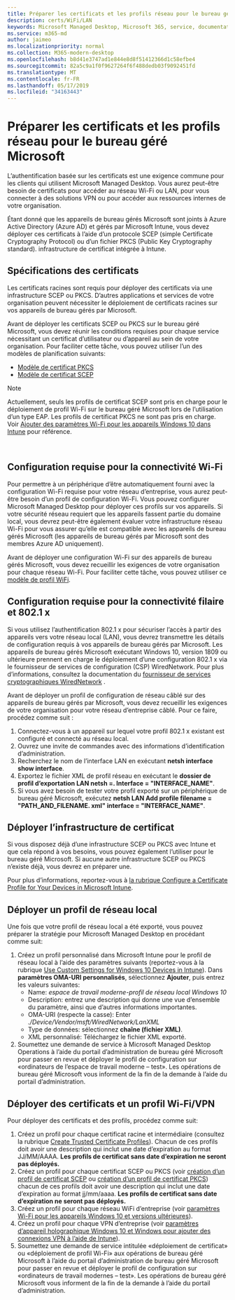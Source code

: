 ```yaml
---
title: Préparer les certificats et les profils réseau pour le bureau géré Microsoft
description: certs/WiFi/LAN
keywords: Microsoft Managed Desktop, Microsoft 365, service, documentation
ms.service: m365-md
author: jaimeo
ms.localizationpriority: normal
ms.collection: M365-modern-desktop
ms.openlocfilehash: b8d41e3747ad1e844e8d8f51412366d1c58efbe4
ms.sourcegitcommit: 82a5c9a1f0f9627264f6f488dedb03f9092451fd
ms.translationtype: MT
ms.contentlocale: fr-FR
ms.lasthandoff: 05/17/2019
ms.locfileid: "34163443"
---
```

# <a name="prepare-certificates-and-network-profiles-for-microsoft-managed-desktop"></a>Préparer les certificats et les profils réseau pour le bureau géré Microsoft  
 
L’authentification basée sur les certificats est une exigence commune pour les clients qui utilisent Microsoft Managed Desktop. Vous aurez peut-être besoin de certificats pour accéder au réseau Wi-Fi ou LAN, pour vous connecter à des solutions VPN ou pour accéder aux ressources internes de votre organisation.   
 
Étant donné que les appareils de bureau gérés Microsoft sont joints à Azure Active Directory (Azure AD) et gérés par Microsoft Intune, vous devez déployer ces certificats à l’aide d’un protocole SCEP (simple Certificate Cryptography Protocol) ou d’un fichier PKCS (Public Key Cryptography standard). infrastructure de certificat intégrée à Intune.    
 
## <a name="certificate-requirements"></a>Spécifications des certificats 
 
Les certificats racines sont requis pour déployer des certificats via une infrastructure SCEP ou PKCS. D’autres applications et services de votre organisation peuvent nécessiter le déploiement de certificats racines sur vos appareils de bureau gérés par Microsoft.    
 
Avant de déployer les certificats SCEP ou PKCS sur le bureau géré Microsoft, vous devez réunir les conditions requises pour chaque service nécessitant un certificat d’utilisateur ou d’appareil au sein de votre organisation. Pour faciliter cette tâche, vous pouvez utiliser l’un des modèles de planification suivants:  
 
- [Modèle de certificat PKCS](https://github.com/MicrosoftDocs/microsoft-365-docs/raw/public/microsoft-365/managed-desktop/get-ready/downloads/PKCS-certificate-template.xlsx) 
- [Modèle de certificat SCEP](https://github.com/MicrosoftDocs/microsoft-365-docs/raw/public/microsoft-365/managed-desktop/get-ready/downloads/SCEP-certificate-template.xlsx)

>[!NOTE]
>Actuellement, seuls les profils de certificat SCEP sont pris en charge pour le déploiement de profil Wi-Fi sur le bureau géré Microsoft lors de l’utilisation d’un type EAP. Les profils de certificat PKCS ne sont pas pris en charge. Voir [Ajouter des paramètres Wi-Fi pour les appareils Windows 10 dans Intune](https://docs.microsoft.com/intune/wi-fi-settings-windows) pour référence.

  
## <a name="wi-fi-connectivity-requirements"></a>Configuration requise pour la connectivité Wi-Fi

Pour permettre à un périphérique d’être automatiquement fourni avec la configuration Wi-Fi requise pour votre réseau d’entreprise, vous aurez peut-être besoin d’un profil de configuration Wi-Fi. Vous pouvez configurer Microsoft Managed Desktop pour déployer ces profils sur vos appareils. Si votre sécurité réseau requiert que les appareils fassent partie du domaine local, vous devrez peut-être également évaluer votre infrastructure réseau Wi-Fi pour vous assurer qu’elle est compatible avec les appareils de bureau gérés Microsoft (les appareils de bureau gérés par Microsoft sont des membres Azure AD uniquement). 
 
Avant de déployer une configuration Wi-Fi sur des appareils de bureau gérés Microsoft, vous devez recueillir les exigences de votre organisation pour chaque réseau Wi-Fi. Pour faciliter cette tâche, vous pouvez utiliser ce [modèle de profil WiFi](https://github.com/MicrosoftDocs/microsoft-365-docs/raw/public/microsoft-365/managed-desktop/get-ready/downloads/WiFi-profile-template.xlsx).
 
 
## <a name="wired-connectivity-requirements-and-8021x-authentication"></a>Configuration requise pour la connectivité filaire et 802.1 x 
 
Si vous utilisez l’authentification 802.1 x pour sécuriser l’accès à partir des appareils vers votre réseau local (LAN), vous devrez transmettre les détails de configuration requis à vos appareils de bureau gérés par Microsoft. Les appareils de bureau gérés Microsoft exécutant Windows 10, version 1809 ou ultérieure prennent en charge le déploiement d’une configuration 802.1 x via le fournisseur de services de configuration (CSP) WiredNetwork. Pour plus d’informations, consultez la documentation du [fournisseur de services cryptographiques WiredNetwork](https://docs.microsoft.com/windows/client-management/mdm/wirednetwork-csp) . 
 
Avant de déployer un profil de configuration de réseau câblé sur des appareils de bureau gérés par Microsoft, vous devez recueillir les exigences de votre organisation pour votre réseau d’entreprise câblé. Pour ce faire, procédez comme suit : 
 
 
1. Connectez-vous à un appareil sur lequel votre profil 802.1 x existant est configuré et connecté au réseau local.  
2. Ouvrez une invite de commandes avec des informations d’identification d’administration. 
3. Recherchez le nom de l’interface LAN en exécutant **netsh interface show interface**. 
4. Exportez le fichier XML de profil réseau en exécutant le **dossier de profil d’exportation LAN netsh =.  Interface = "INTERFACE_NAME"**. 
5. Si vous avez besoin de tester votre profil exporté sur un périphérique de bureau géré Microsoft, exécutez **netsh LAN Add profile filename = "PATH_AND_FILENAME. xml" interface = "INTERFACE_NAME"**. 
 
 
## <a name="deploy-certificate-infrastructure"></a>Déployer l’infrastructure de certificat  
 
Si vous disposez déjà d’une infrastructure SCEP ou PKCS avec Intune et que cela répond à vos besoins, vous pouvez également l’utiliser pour le bureau géré Microsoft. Si aucune autre infrastructure SCEP ou PKCS n’existe déjà, vous devrez en préparer une.  
 
Pour plus d’informations, reportez-vous à [la rubrique Configure a Certificate Profile for Your Devices in Microsoft Intune](https://docs.microsoft.com/intune/certificates-configure). 
 
 
 
## <a name="deploy-a-lan-profile"></a>Déployer un profil de réseau local 
 
Une fois que votre profil de réseau local a été exporté, vous pouvez préparer la stratégie pour Microsoft Managed Desktop en procédant comme suit:   
 
1. Créez un profil personnalisé dans Microsoft Intune pour le profil de réseau local à l’aide des paramètres suivants (reportez-vous à la rubrique [Use Custom Settings for Windows 10 Devices in Intune](https://docs.microsoft.com/intune/custom-settings-windows-10)). Dans **paramètres OMA-URI personnalisés**, sélectionnez **Ajouter**, puis entrez les valeurs suivantes: 
    - Name: *espace de travail moderne-profil de réseau local Windows 10* 
    - Description: entrez une description qui donne une vue d’ensemble du paramètre, ainsi que d’autres informations importantes. 
    - OMA-URI (respecte la casse): Enter *./Device/Vendor/msft/WiredNetwork/LanXML*
    - Type de données: sélectionnez **chaîne (fichier XML)**. 
    - XML personnalisé: Téléchargez le fichier XML exporté.
2. Soumettez une demande de service à Microsoft Managed Desktop Operations à l’aide du portail d’administration de bureau géré Microsoft pour passer en revue et déployer le profil de configuration sur «ordinateurs de l’espace de travail moderne – test». Les opérations de bureau géré Microsoft vous informent de la fin de la demande à l’aide du portail d’administration.
 
## <a name="deploy-certificates-and-wi-fivpn-profile"></a>Déployer des certificats et un profil Wi-Fi/VPN 
 
 
Pour déployer des certificats et des profils, procédez comme suit:

1. Créez un profil pour chaque certificat racine et intermédiaire (consultez la rubrique [Create Trusted Certificate Profiles](https://docs.microsoft.com/intune/certificates-configure#step-3-create-trusted-certificate-profiles)). Chacun de ces profils doit avoir une description qui inclut une date d’expiration au format JJ/MM/AAAA. **Les profils de certificat sans date d’expiration ne seront pas déployés.**
2. Créez un profil pour chaque certificat SCEP ou PKCS (voir [création d’un profil de certificat SCEP](https://docs.microsoft.com/intune/certificates-scep-configure#create-a-scep-certificate-profile) ou [création d’un profil de certificat PKCS](https://docs.microsoft.com/intune/certficates-pfx-configure#create-a-pkcs-certificate-profile)) chacun de ces profils doit avoir une description qui inclut une date d’expiration au format jj/mm/aaaa. **Les profils de certificat sans date d’expiration ne seront pas déployés.**
3. Créez un profil pour chaque réseau WiFi d’entreprise (voir [paramètres Wi-Fi pour les appareils Windows 10 et versions ultérieures](https://docs.microsoft.com/intune/wi-fi-settings-windows)).
4. Créez un profil pour chaque VPN d’entreprise (voir [paramètres d’appareil holographique Windows 10 et Windows pour ajouter des connexions VPN à l’aide de Intune](https://docs.microsoft.com/intune/vpn-settings-windows-10)).
5. Soumettez une demande de service intitulée «déploiement de certificat» ou «déploiement de profil Wi-Fi» aux opérations de bureau géré Microsoft à l’aide du portail d’administration de bureau géré Microsoft pour passer en revue et déployer le profil de configuration sur «ordinateurs de travail modernes – test». Les opérations de bureau géré Microsoft vous informent de la fin de la demande à l’aide du portail d’administration. 
 
 